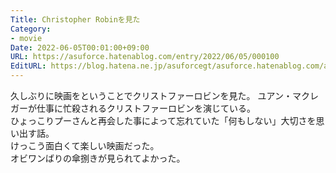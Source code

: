 ```yaml
---
Title: Christopher Robinを見た
Category:
- movie
Date: 2022-06-05T00:01:00+09:00
URL: https://asuforce.hatenablog.com/entry/2022/06/05/000100
EditURL: https://blog.hatena.ne.jp/asuforcegt/asuforce.hatenablog.com/atom/entry/13574176438099675978
---
```


久しぶりに映画をということでクリストファーロビンを見た。
ユアン・マクレガーが仕事に忙殺されるクリストファーロビンを演じている。  
ひょっこりプーさんと再会した事によって忘れていた「何もしない」大切さを思い出す話。  
けっこう面白くて楽しい映画だった。  
オビワンばりの傘捌きが見られてよかった。
